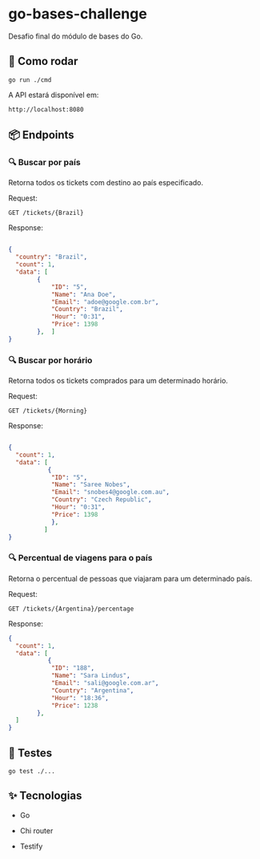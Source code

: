# go-bases-challenge

Desafio final do módulo de bases do Go.

## :rocket: Como rodar

```
go run ./cmd
```

A API estará disponível em:

```
http://localhost:8080
```

## :package: Endpoints

### :mag:  Buscar por país
Retorna todos os tickets com destino ao país especificado.



Request: 
```
GET /tickets/{Brazil}
```

Response:
```json

{
  "country": "Brazil",
  "count": 1,
  "data": [
        {
            "ID": "5",
            "Name": "Ana Doe",
            "Email": "adoe@google.com.br",
            "Country": "Brazil",
            "Hour": "0:31",
            "Price": 1398
        },  ]
}
```

### :mag: Buscar por horário

Retorna todos os tickets comprados para um determinado horário.



Request: 
```
GET /tickets/{Morning}
```

Response:
```json

{
  "count": 1,
  "data": [
           {
            "ID": "5",
            "Name": "Saree Nobes",
            "Email": "snobes4@google.com.au",
            "Country": "Czech Republic",
            "Hour": "0:31",
            "Price": 1398
            },
          ]   
}
```

### :mag: Percentual de viagens para o país

Retorna o percentual de pessoas que viajaram para um determinado país.


Request: 
```
GET /tickets/{Argentina}/percentage
```

Response:

```json
{
  "count": 1,
  "data": [
           {
            "ID": "188",
            "Name": "Sara Lindus",
            "Email": "sali@google.com.ar",
            "Country": "Argentina",
            "Hour": "18:36",
            "Price": 1238
        },
  ]
}
```

## :test_tube: Testes

```
go test ./...

```

## :sparkles: Tecnologias 

- Go

- Chi router

- Testify

